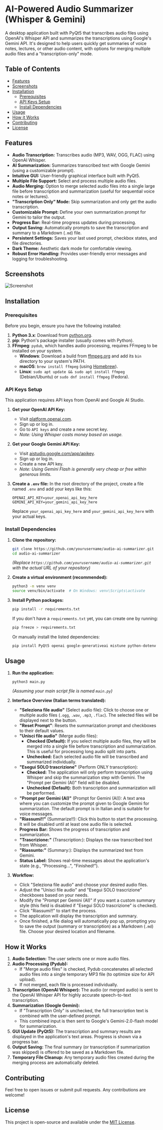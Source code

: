 # AI-Powered Audio Summarizer (Whisper & Gemini)

A desktop application built with PyQt5 that transcribes audio files using OpenAI's Whisper API and summarizes the transcriptions using Google's Gemini API. It's designed to help users quickly get summaries of voice notes, lectures, or other audio content, with options for merging multiple audio files and a "transcription-only" mode.

## Table of Contents

-   [Features](#features)
-   [Screenshots](#screenshots)
-   [Installation](#installation)
    -   [Prerequisites](#prerequisites)
    -   [API Keys Setup](#api-keys-setup)
    -   [Install Dependencies](#install-dependencies)
-   [Usage](#usage)
-   [How it Works](#how-it-works)
-   [Contributing](#contributing)
-   [License](#license)

## Features

*   **Audio Transcription:** Transcribes audio (MP3, WAV, OGG, FLAC) using OpenAI Whisper.
*   **AI Summarization:** Summarizes transcribed text with Google Gemini (using a customizable prompt).
*   **Intuitive GUI:** User-friendly graphical interface built with PyQt5.
*   **Multiple File Support:** Select and process multiple audio files.
*   **Audio Merging:** Option to merge selected audio files into a single large file before transcription and summarization (useful for sequential voice notes or lectures).
*   **"Transcription Only" Mode:** Skip summarization and only get the audio transcription.
*   **Customizable Prompt:** Define your own summarization prompt for Gemini to tailor the output.
*   **Progress Bar:** Real-time progress updates during processing.
*   **Output Saving:** Automatically prompts to save the transcription and summary to a Markdown (`.md`) file.
*   **Persistent Settings:** Saves your last used prompt, checkbox states, and file directories.
*   **Dark Theme:** Aesthetic dark mode for comfortable viewing.
*   **Robust Error Handling:** Provides user-friendly error messages and logging for troubleshooting.

## Screenshots

![Screenshot](https://github.com/alessandroamella/riassunto-audio/raw/master/screenshot.png "Screenshot dell'app")

## Installation

### Prerequisites

Before you begin, ensure you have the following installed:

1.  **Python 3.x**: Download from [python.org](https://www.python.org/downloads/).
2.  **pip**: Python's package installer (usually comes with Python).
3.  **FFmpeg**: `pydub`, which handles audio processing, requires FFmpeg to be installed on your system.
    *   **Windows**: Download a build from [ffmpeg.org](https://ffmpeg.org/download.html#build-windows) and add its `bin` directory to your system's PATH.
    *   **macOS**: `brew install ffmpeg` (using [Homebrew](https://brew.sh/)).
    *   **Linux**: `sudo apt update && sudo apt install ffmpeg` (Debian/Ubuntu) or `sudo dnf install ffmpeg` (Fedora).

### API Keys Setup

This application requires API keys from OpenAI and Google AI Studio.

1.  **Get your OpenAI API Key:**
    *   Visit [platform.openai.com](https://platform.openai.com/).
    *   Sign up or log in.
    *   Go to `API keys` and create a new secret key.
    *   *Note: Using Whisper costs money based on usage.*

2.  **Get your Google Gemini API Key:**
    *   Visit [aistudio.google.com/app/apikey](https://aistudio.google.com/app/apikey).
    *   Sign up or log in.
    *   Create a new API key.
    *   *Note: Using Gemini Flash is generally very cheap or free within generous limits.*

3.  **Create a `.env` file:** In the root directory of the project, create a file named `.env` and add your keys like this:

    ```env
    OPENAI_API_KEY=your_openai_api_key_here
    GEMINI_API_KEY=your_gemini_api_key_here
    ```
    Replace `your_openai_api_key_here` and `your_gemini_api_key_here` with your actual keys.

### Install Dependencies

1.  **Clone the repository:**

    ```bash
    git clone https://github.com/yourusername/audio-ai-summarizer.git
    cd audio-ai-summarizer
    ```
    *(Replace `https://github.com/yourusername/audio-ai-summarizer.git` with the actual URL of your repository)*

2.  **Create a virtual environment (recommended):**

    ```bash
    python3 -m venv venv
    source venv/bin/activate  # On Windows: venv\Scripts\activate
    ```

3.  **Install Python packages:**

    ```bash
    pip install -r requirements.txt
    ```

    If you don't have a `requirements.txt` yet, you can create one by running:
    ```bash
    pip freeze > requirements.txt
    ```
    Or manually install the listed dependencies:
    ```bash
    pip install PyQt5 openai google-generativeai mistune python-dotenv pydub
    ```

## Usage

1.  **Run the application:**

    ```bash
    python3 main.py
    ```
    *(Assuming your main script file is named `main.py`)*

2.  **Interface Overview (Italian terms translated):**

    *   **"Seleziona file audio"** (Select audio file): Click to choose one or multiple audio files (`.ogg`, `.wav`, `.mp3`, `.flac`). The selected files will be displayed next to the button.
    *   **"Reset Prompt"**: Resets the summarization prompt and checkboxes to their default values.
    *   **"Unisci file audio"** (Merge audio files):
        *   **Checked (Default):** If you select multiple audio files, they will be merged into a single file before transcription and summarization. This is useful for processing long audio split into parts.
        *   **Unchecked:** Each selected audio file will be transcribed and summarized individually.
    *   **"Esegui SOLO trascrizione"** (Perform ONLY transcription):
        *   **Checked:** The application will only perform transcription using Whisper and skip the summarization step with Gemini. The "Prompt per Gemini (AI)" field will be disabled.
        *   **Unchecked (Default):** Both transcription and summarization will be performed.
    *   **"Prompt per Gemini (AI)"** (Prompt for Gemini (AI)): A text area where you can customize the prompt given to Google Gemini for summarization. The default prompt is in Italian and is suitable for voice messages.
    *   **"Riassumi!!"** (Summarize!!): Click this button to start the processing. It will be disabled until at least one audio file is selected.
    *   **Progress Bar:** Shows the progress of transcription and summarization.
    *   **"Trascrizione:"** (Transcription:): Displays the raw transcribed text from Whisper.
    *   **"Riassunto:"** (Summary:): Displays the summarized text from Gemini.
    *   **Status Label:** Shows real-time messages about the application's state (e.g., "Processing...", "Finished!").

3.  **Workflow:**
    *   Click "Seleziona file audio" and choose your desired audio files.
    *   Adjust the "Unisci file audio" and "Esegui SOLO trascrizione" checkboxes based on your needs.
    *   Modify the "Prompt per Gemini (AI)" if you want a custom summary style (this field is disabled if "Esegui SOLO trascrizione" is checked).
    *   Click "Riassumi!!" to start the process.
    *   The application will display the transcription and summary.
    *   Once finished, a file dialog will automatically pop up, prompting you to save the output (summary or transcription) as a Markdown (`.md`) file. Choose your desired location and filename.

## How it Works

1.  **Audio Selection:** The user selects one or more audio files.
2.  **Audio Processing (Pydub):**
    *   If "Merge audio files" is checked, Pydub concatenates all selected audio files into a single temporary MP3 file (to optimize size for API upload).
    *   If not merged, each file is processed individually.
3.  **Transcription (OpenAI Whisper):** The audio (or merged audio) is sent to the OpenAI Whisper API for highly accurate speech-to-text transcription.
4.  **Summarization (Google Gemini):**
    *   If "Transcription Only" is unchecked, the full transcription text is combined with the user-defined prompt.
    *   This combined input is then sent to Google's Gemini-2.0-flash model for summarization.
5.  **GUI Update (PyQt5):** The transcription and summary results are displayed in the application's text areas. Progress is shown via a progress bar.
6.  **Output Saving:** The final summary (or transcription if summarization was skipped) is offered to be saved as a Markdown file.
7.  **Temporary File Cleanup:** Any temporary audio files created during the merging process are automatically deleted.

## Contributing

Feel free to open issues or submit pull requests. Any contributions are welcome!

## License

This project is open-source and available under the [MIT License](LICENSE).
